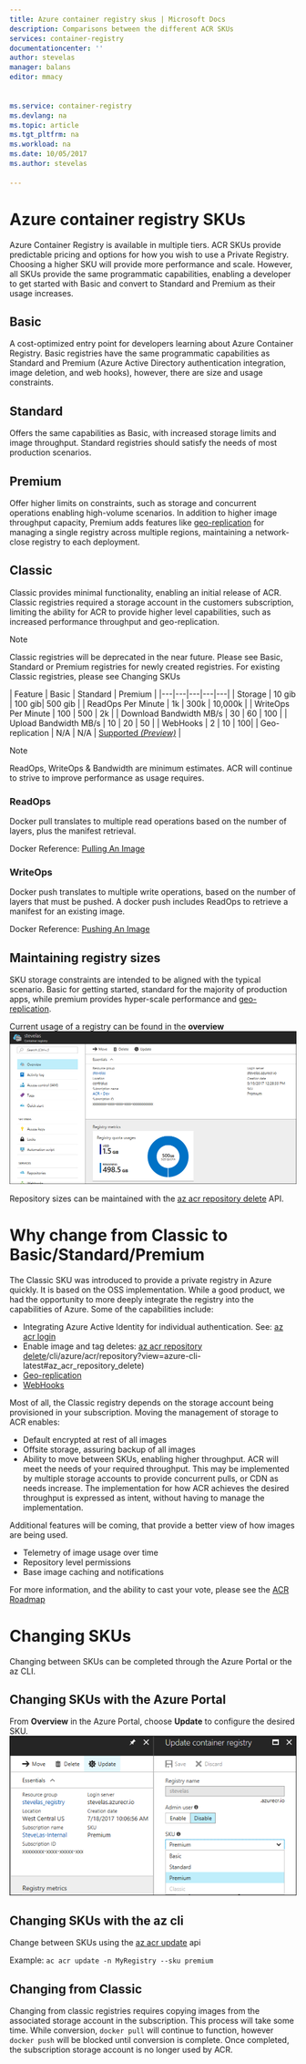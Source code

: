 ```yaml
---
title: Azure container registry skus | Microsoft Docs
description: Comparisons between the different ACR SKUs
services: container-registry
documentationcenter: ''
author: stevelas
manager: balans
editor: mmacy


ms.service: container-registry
ms.devlang: na
ms.topic: article
ms.tgt_pltfrm: na
ms.workload: na
ms.date: 10/05/2017
ms.author: stevelas

---
```

# Azure container registry SKUs

Azure Container Registry is available in multiple tiers. ACR SKUs provide predictable pricing and options for how you wish to use a Private Registry. Choosing a higher SKU will provide more performance and scale. However, all SKUs provide the same programmatic capabilities, enabling a developer to get started with Basic and convert to Standard and Premium as their usage increases. 

## Basic
A cost-optimized entry point for developers learning about Azure Container Registry. Basic registries have the same programmatic capabilities as Standard and Premium (Azure Active Directory authentication integration, image deletion, and web hooks), however, there are size and usage constraints.

## Standard 
Offers the same capabilities as Basic, with increased storage limits and image throughput. Standard registries should satisfy the needs of most production scenarios.

## Premium
Offer higher limits on constraints, such as storage and concurrent operations enabling  high-volume scenarios. In addition to higher image throughput capacity, Premium adds features like [geo-replication](container-registry-geo-replication.md) for managing a single registry across multiple regions, maintaining a network-close registry to each deployment.

## Classic 
Classic provides minimal functionality, enabling an initial release of ACR. Classic registries required a storage account in the customers subscription, limiting the ability for ACR to provide higher level capabilities, such as increased performance throughput and geo-replication. 
> [!NOTE]
> Classic registries will be deprecated in the near future. Please see Basic, Standard or Premium registries for newly created registries. For existing Classic registries, please see Changing SKUs
>

| Feature | Basic | Standard | Premium |
|---|---|---|---|---|
| Storage | 10 gib | 100 gib| 500 gib |
| ReadOps Per Minute | 1k | 300k | 10,000k | 
| WriteOps Per Minute | 100 | 500 | 2k | 
| Download Bandwidth MB/s | 30 | 60 | 100 |
| Upload Bandwidth MB/s | 10 | 20 | 50 |
| WebHooks | 2 | 10 | 100| 
| Geo-replication | N/A | N/A | [Supported *(Preview)*](container-registry-geo-replication.md) |

> [!Note]
> ReadOps, WriteOps & Bandwidth are minimum estimates. ACR will continue to strive to improve performance as usage requires. 
>

### ReadOps
Docker pull translates to multiple read operations based on the number of layers, plus the manifest retrieval. 

Docker Reference: [Pulling An Image](https://docs.docker.com/registry/spec/api/#pulling-an-image)


### WriteOps
Docker push translates to multiple write operations, based on the number of layers that must be pushed. A docker push includes ReadOps to retrieve a manifest for an existing image. 

Docker Reference: [Pushing An Image](https://docs.docker.com/registry/spec/api/#pushing-an-image)

## Maintaining registry sizes
SKU storage constraints are intended to be aligned with the typical scenario. Basic for getting started, standard for the majority of production apps, while premium provides hyper-scale performance and [geo-replication](container-registry-geo-replication.md). 

Current usage of a registry can be found in the **overview**
![SKU Update](media/container-registry-skus/registry-overview-quotas.png)

Repository sizes can be maintained with the [az acr repository delete](/cli/azure/acr/repository?view=azure-cli-latest#az_acr_repository_delete) API.

# Why change from Classic to Basic/Standard/Premium
The Classic SKU was introduced to provide a private registry in Azure quickly. It is based on the OSS implementation. While a good product, we had the opportunity to more deeply integrate the registry into the capabilities of Azure. Some of the capabilities include:
* Integrating Azure Active Identity for individual authentication. See: [az acr login](/cli/azure/acr?view=azure-cli-latest#az_acr_login)
* Enable image and tag deletes: [az acr repository delete]()/cli/azure/acr/repository?view=azure-cli-latest#az_acr_repository_delete)
* [Geo-replication](container-registry-geo-replication)
* [WebHooks](container-registry-webhook)

Most of all, the Classic registry depends on the storage account being provisioned in your subscription. Moving the management of storage to ACR enables:
* Default encrypted at rest of all images
* Offsite storage, assuring backup of all images
* Ability to move between SKUs, enabling higher throughput. ACR will meet the needs of your required throughput. This may be implemented by multiple storage accounts to provide concurrent pulls, or CDN as needs increase. The implementation for how ACR achieves the desired throughput is expressed as intent, without having to manage the implementation. 

Additional features will be coming, that provide a better view of how images are being used. 

* Telemetry of image usage over time
* Repository level permissions
* Base image caching and notifications

For more information, and the ability to cast your vote, please see the [ACR Roadmap](https://aka.ms/acr/roadmap)

# Changing SKUs
Changing between SKUs can be completed through the Azure Portal or the az CLI.

## Changing SKUs with the Azure Portal
From **Overview** in the Azure Portal, choose **Update** to configure the desired SKU.
![SKU Update](media/container-registry-skus/update-registry-sku.png)


## Changing SKUs with the az cli
Change between SKUs using the [az acr update](/cli/azure/acr?view=azure-cli-latest#az_acr_update) api

Example: `ac acr update -n MyRegistry --sku premium`

## Changing from Classic
Changing from classic registries requires copying images from the associated storage account in the subscription. This process will take some time. While conversion, `docker pull` will continue to function, however `docker push` will be blocked until conversion is complete. 
Once completed, the subscription storage account is no longer used by ACR. 